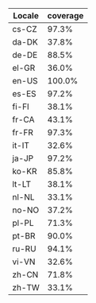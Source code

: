 ﻿| Locale | coverage |
| ------ | -------- |
| cs-CZ | 97.3% |
| da-DK | 37.8% |
| de-DE | 88.5% |
| el-GR | 36.0% |
| en-US | 100.0% |
| es-ES | 97.2% |
| fi-FI | 38.1% |
| fr-CA | 43.1% |
| fr-FR | 97.3% |
| it-IT | 32.6% |
| ja-JP | 97.2% |
| ko-KR | 85.8% |
| lt-LT | 38.1% |
| nl-NL | 33.1% |
| no-NO | 37.2% |
| pl-PL | 71.3% |
| pt-BR | 90.0% |
| ru-RU | 94.1% |
| vi-VN | 32.6% |
| zh-CN | 71.8% |
| zh-TW | 33.1% |
